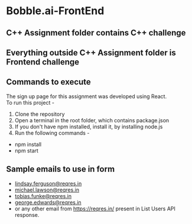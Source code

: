 # Bobble.ai-FrontEnd

## C++ Assignment folder contains C++ challenge
## Everything outside C++ Assignment folder is Frontend challenge

## Commands to execute
The sign up page for this assignment was developed using React.  
To run this project -
1. Clone the repository
2. Open a terminal in the root folder, which contains package.json
3. If you don't have npm installed, install it, by installing node.js
4. Run the following commands -
  * npm install
  * npm start  
  
## Sample emails to use in form
- lindsay.ferguson@reqres.in
- michael.lawson@reqres.in
- tobias.funke@reqres.in
- george.edwards@reqres.in
- or any other email from https://reqres.in/ present in List Users API response.
